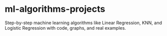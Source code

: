 # ml-algorithms-projects
Step-by-step machine learning algorithms like Linear Regression, KNN, and Logistic Regression with code, graphs, and real examples.
